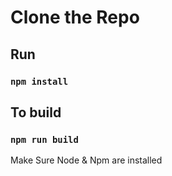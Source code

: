 # Clone the Repo

## Run 

### `npm install`

## To build

### `npm run build`

Make Sure Node & Npm are installed

